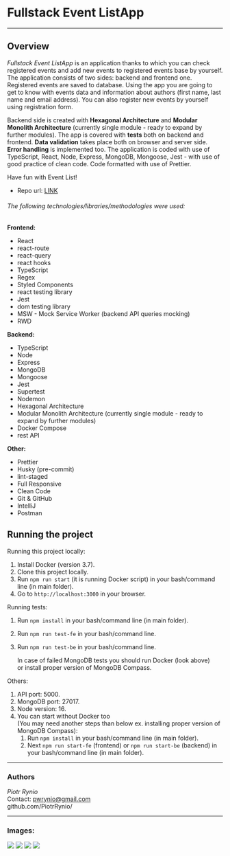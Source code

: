 # Fullstack Event ListApp

---

## Overview

_Fullstack Event ListApp_ is an application thanks to which you can check registered events and add
new events to registered events base by yourself. The application consists of two sides: backend and frontend one.
Registered events are saved to database.
Using the app you are going to get to know with events data and information about authors (first name, last name and email address).
You can also register new events by yourself using registration form.

Backend side is created with **Hexagonal Architecture** and **Modular Monolith Architecture** (currently single module - ready to expand by further modules).
The app is covered with **tests** both on backend and frontend.
**Data validation** takes place both on browser and server side.
**Error handling** is implemented too.
The application is coded with use of TypeScript, React, Node, Express, MongoDB, Mongoose, Jest - with use of good practice of clean code.
Code formatted with use of Prettier.

Have fun with Event List!

- Repo url: [LINK](https://github.com/PiotrRynio/fullstack-event-list-app.git)

###### The following technologies/libraries/methodologies were used:

**Frontend:**

- React
- react-route
- react-query
- react hooks
- TypeScript
- Regex
- Styled Components
- react testing library
- Jest
- dom testing library
- MSW - Mock Service Worker (backend API queries mocking)
- RWD

**Backend:**

- TypeScript
- Node
- Express
- MongoDB
- Mongoose
- Jest
- Supertest
- Nodemon
- Hexagonal Architecture
- Modular Monolith Architecture (currently single module - ready to expand by further modules)
- Docker Compose
- rest API

**Other:**

- Prettier
- Husky (pre-commit)
- lint-staged
- Full Responsive
- Clean Code
- Git & GitHub
- IntelliJ
- Postman

## Running the project

Running this project locally:

1. Install Docker (version 3.7).
2. Clone this project locally.
3. Run `npm run start` (it is running Docker script) in your bash/command line (in main folder).
4. Go to `http://localhost:3000` in your browser.

Running tests:

1. Run `npm install` in your bash/command line (in main folder).
2. Run `npm run test-fe` in your bash/command line.
3. Run `npm run test-be` in your bash/command line.

   In case of failed MongoDB tests you should run Docker (look above) <br/>
   or install proper version of MongoDB Compass.

Others:

1. API port: 5000.
2. MongoDB port: 27017.
3. Node version: 16.
4. You can start without Docker too <br/>
   (You may need another steps than below ex. installing proper version of MongoDB Compass):
   1. Run `npm install` in your bash/command line (in main folder).
   2. Next `npm run start-fe` (frontend) or `npm run start-be` (backend) in your bash/command line (in main folder).

---

### Authors

_Piotr Rynio_  
Contact:
pwrynio@gmail.com  
github.com/PiotrRynio/

---

### Images:

![](frontend/readmeFiles/image01.png)
![](frontend/readmeFiles/image02.png)
![](frontend/readmeFiles/image03.png)
![](frontend/readmeFiles/image04.png)